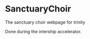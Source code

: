 SanctuaryChoir
==============

The sanctuary choir webpage for trinity

Done during the intership accelerator.
